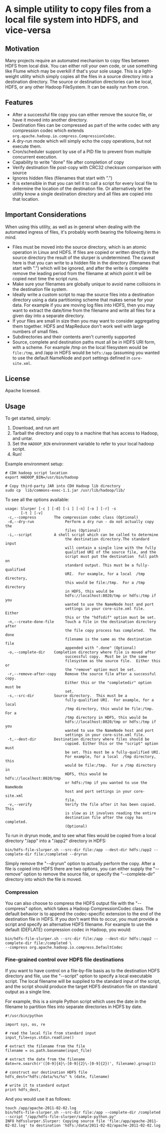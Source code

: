 A simple utility to copy files from a local file system into HDFS, and vice-versa
=================================================================================

## Motivation

Many projects require an automated mechanism to copy files between HDFS from local disk.  You can either
roll your own code, or use something like Flume which may be overkill if that's your sole usage.
This is a light-weight utility which simply copies all the files in a source directory into a destination directory.
The source or destination directories can be local, HDFS, or any other Hadoop FileSystem.
It can be easily run from cron.

## Features

* After a successful file copy you can either remove the source file, or have it moved into another directory.
* Destination files can be compressed as part of the write codec with any compression codec which extends `org.apache.hadoop.io.compress.CompressionCodec`.
* A dry-run mode which will simply echo the copy operations, but not execute them.
* Cron/scheduler support by use of a PID file to prevent from multiple concurrent execution.
* Capability to write "done" file after completion of copy
* Verify destination file post-copy with CRC32 checksum comparison with source
* Ignores hidden files (filenames that start with ".")
* It is extensible in that you can tell it to call a script for every local file to determine the
location of the destination file.  Or alternatively let the utility know a single destination directory
and all files are copied into that location.

## Important Considerations

When using this utility, as well as in general when dealing with the automated ingress of files, it's probably
worth bearing the following items in mind.

* Files must be moved into the source directory, which is an atomic operation in Linux and HDFS.  If files are copied or
written directly in the source directory the result of the slurper is undetermined.  The caveat here is that
you can write to a hidden file in the directory (filenames that start with ".") which will be ignored, and after the
write is complete remove the leading period from the filename at which point it will be copied next time the script runs.
* Make sure your filenames are globally unique to avoid name collisions in the destination file system.
* Ideally write a custom script to map the source files into a destination directory using a data partitioning scheme that makes
 sense for your data.  For example if you are moving log files into HDFS, then you may want to extract the date/time from
 the filename and write all files for a given day into a separate directory.
*  If your files are small in size then you may want to consider aggregating them together.  HDFS and MapReduce don't
work well with large numbers of small files.
* Subdirectories and their contents aren't currently supported
* Source, complete and destination paths must all be in HDFS URI form, with a scheme.  For example /tmp on the local
 filesystem would be `file:/tmp`, and /app in HDFS would be `hdfs:/app` (assuming you wanted to use the default NameNode and
 port settings defined in `core-site.xml`.

## License

Apache licensed.

## Usage

To get started, simply:

1. Download, and run ant
2. Tarball the directory and copy to a machine that has access to Hadoop, and untar.
3. Set the `HADOOP_BIN` environment variable to refer to your local hadoop script.
4. Run!

Example environment setup:

<pre><code># CDH hadoop script location
export HADOOP_BIN=/usr/bin/hadoop

# Copy third-party JAR into CDH Hadoop lib directory
sudo cp  lib/commons-exec-1.1.jar /usr/lib/hadoop/lib/
</code></pre>

To see all the options available:

<pre><code>usage: Slurper [-c <arg>] [-d] [-i <arg>] [-n] [-o <arg>] [-r] -s <arg>
       [-t <arg>] [-v]
 -c,--compress <arg>       The compression codec class (Optional)
 -d,--dry-run              Perform a dry run - do not actually copy the
                           files (Optional)
 -i,--script <arg>         A shell script which can be called to determine
                           the destination directory.The standard input
                           will contain a single line with the fully
                           qualified URI of the source file, and the
                           script must put the destination  full path on
                           standard output. This must be a fully-qualified
                           URI.  For example, for a local  /tmp directory,
                           this would be file:/tmp.  For a /tmp directory
                           in HDFS, this would be
                           hdfs://localhost:8020/tmp or hdfs:/tmp if you
                           wanted to use the NameNode host and port
                           settings in your core-site.xml file.  Either
                           this or the "hdfsdif" option must be set.
 -n,--create-done-file     Touch a file in the destination directory after
                           the file copy process has completed.  The done
                           filename is the same as the destination file
                           appended with ".done" (Optional)
 -o,--complete-dir <arg>   Completion directory where file is moved after
                           successful copy.  Must be in the same
                           filesystem as the source file.  Either this or
                           the "remove" option must be set.
 -r,--remove-after-copy    Remove the source file after a successful copy.
                           Either this or the "completedir" option must be
                           set.
 -s,--src-dir <arg>        Source directory.  This must be a
                           fully-qualified URI.  For example, for a local
                           /tmp directory, this would be file:/tmp.  For a
                           /tmp directory in HDFS, this would be
                           hdfs://localhost:8020/tmp or hdfs:/tmp if you
                           wanted to use the NameNode host and port
                           settings in your core-site.xml file.
 -t,--dest-dir <arg>       Destination directory where files should be
                           copied. Either this or the "script" option must
                           be set. This must be a fully-qualified URI.
                           For example, for a local  /tmp directory, this
                           would be file:/tmp.  For a /tmp directory in
                           HDFS, this would be hdfs://localhost:8020/tmp
                           or hdfs:/tmp if you wanted to use the NameNode
                           host and port settings in your core-site.xml
                           file.
 -v,--verify               Verify the file after it has been copied.  This
                           is slow as it involves reading the entire
                           destination file after the copy has completed.
                           (Optional)
</code></pre>

To run in dryrun mode, and to see what files would be copied from a local directory "/app" into a "/app2" directory in HDFS:

<pre><code>bin/hdfs-file-slurper.sh --src-dir file:/app --dest-dir hdfs:/app2 --complete-dir file:/completed --dryrun
</code></pre>

Simply remove the "--dryrun" option to actually perform the copy.  After a file is copied into HDFS there are two options,
you can either supply the "--remove" option to remove the source file, or specify the "--complete-dir" directory into which
the file is moved.


### Compression

You can also choose to compress the HDFS output file with the "--compress" option, which takes a Hadoop CompressionCodec
class.  The default behavior is to append the codec-specific extension to the end of the destination file in HDFS.  If
you don't want this to occur, you must provide a script and specify an alternative HDFS filename.
For example to use the default (DEFLATE) compression codec in Hadoop, you would:

<pre><code>bin/hdfs-file-slurper.sh --src-dir file:/app --dest-dir hdfs:/app2 --complete-dir file:/completed \
--compress org.apache.hadoop.io.compress.DefaultCodec
</code></pre>

### Fine-grained control over HDFS file destinations

If you want to have control on a file-by-file basis as to the destination HDFS directory and file, use the
"--script" option to specify a local executable script.  The local filename will be supplied to the standard input
of the script, and the script should produce the target HDFS destination file on standard output as a single line.

For example, this is a simple Python script which uses the date in the filename to partition files into separate
directories in HDFS by date.

<pre><code>#!/usr/bin/python

import sys, os, re

# read the local file from standard input
input_file=sys.stdin.readline()

# extract the filename from the file
filename = os.path.basename(input_file)

# extract the date from the filename
date=re.search(r'([0-9]{4}\-[0-9]{2}\-[0-9]{2})', filename).group(1)

# construct our destination HDFS file
hdfs_dest="hdfs:/data/%s/%s" % (date, filename)

# write it to standard output
print hdfs_dest,
</code></pre>

And you would use it as follows:

<pre><code>touch /app/apache-2011-02-02.log
bin/hdfs-file-slurper.sh --src-dir file:/app --complete-dir /completed --script "/app/hdfs-file-slurper/sample-python.py"
INFO hdfsslurper.Slurper: Copying source file 'file:/app/apache-2011-02-02.log' to destination 'hdfs:/data/2011-02-02/apache-2011-02-02.log
</code></pre>

